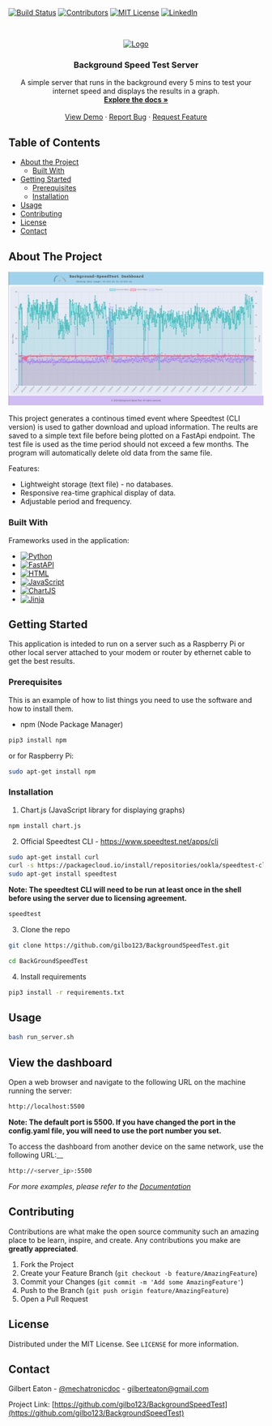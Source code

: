 
<!-- PROJECT SHIELDS -->
<!--
*** I'm using markdown "reference style" links for readability.
*** Reference links are enclosed in brackets [ ] instead of parentheses ( ).
*** See the bottom of this document for the declaration of the reference variables
*** for build-url, contributors-url, etc. This is an optional, concise syntax you may use.
*** https://www.markdownguide.org/basic-syntax/#reference-style-links
-->
[![Build Status][build-shield]][build-url]
[![Contributors][contributors-shield]][contributors-url]
[![MIT License][license-shield]][license-url]
[![LinkedIn][linkedin-shield]][linkedin-url]



<!-- PROJECT LOGO -->
<br />
<p align="center">
  <a href="https://github.com/gilbo123/BackgroundSpeedTest">
    <img src="web/static/images/logo.png" alt="Logo" width="500">
  </a>

  <h3 align="center">Background Speed Test Server</h3>

  <p align="center">
    A simple server that runs in the background every 5 mins to test your internet speed and displays the results in a graph.
    <br />
    <a href="https://github.com/gilbo123/BackgroundSpeedTest"><strong>Explore the docs »</strong></a>
    <br />
    <br />
    <a href="https://github.com/gilbo123/BackgroundSpeedTest">View Demo</a>
    ·
    <a href="https://github.com/gilbo123/BackgroundSpeedTest/issues">Report Bug</a>
    ·
    <a href="https://github.com/gilbo123/BackgroundSpeedTest/issues">Request Feature</a>
  </p>
</p>



<!-- TABLE OF CONTENTS -->
## Table of Contents

* [About the Project](#about-the-project)
  * [Built With](#built-with)
* [Getting Started](#getting-started)
  * [Prerequisites](#prerequisites)
  * [Installation](#installation)
* [Usage](#usage)
* [Contributing](#contributing)
* [License](#license)
* [Contact](#contact)



<!-- ABOUT THE PROJECT -->
## About The Project

[![Graph example][product-screenshot]](https://example.com)

This project generates a continous timed event where Speedtest (CLI version) is used to gather download and upload information. The reults are saved to a simple text file before being plotted on a FastApi endpoint. The test file is used as the time period should not exceed a few months. The program will automatically delete old data from the same file.

Features:
* Lightweight storage (text file) - no databases.
* Responsive rea-time graphical display of data.
* Adjustable period and frequency.

### Built With

Frameworks used in the application:

* [![Python][python-shield]](https://www.python.org/)
* [![FastAPI][fastapi-shield]](http://fastapi.tiangolo.com/)
* [![HTML][html-shield]](https://html.com/)
* [![JavaScript][js-shield]](https://www.javascript.com/)
* [![ChartJS][chartjs-shield]](https://www.chartjs.org/)
* [![Jinja][jinja-shield]](https://jinja.palletsprojects.com/en/3.1.x/)



<!-- GETTING STARTED -->
## Getting Started

This application is inteded to run on a server such as a Raspberry Pi or other local server attached to your modem or router by ethernet cable to get the best results.

### Prerequisites

This is an example of how to list things you need to use the software and how to install them.

* npm (Node Package Manager)
```sh
pip3 install npm
```
or for Raspberry Pi:
```sh
sudo apt-get install npm
```

### Installation

1. Chart.js (JavaScript library for displaying graphs)
```sh
npm install chart.js
```

2. Official Speedtest CLI - https://www.speedtest.net/apps/cli
```sh
sudo apt-get install curl
curl -s https://packagecloud.io/install/repositories/ookla/speedtest-cli/script.deb.sh | sudo bash
sudo apt-get install speedtest
```

__Note: The speedtest CLI will need to be run at least once in the shell before using the server due to licensing agreement.__
```sh
speedtest
```

3. Clone the repo
```sh
git clone https://github.com/gilbo123/BackgroundSpeedTest.git
```
```sh
cd BackGroundSpeedTest
```
4. Install requirements
```sh
pip3 install -r requirements.txt
```

<!-- USAGE EXAMPLES -->
## Usage

```sh
bash run_server.sh
```

## View the dashboard

Open a web browser and navigate to the following URL on the machine running the server:
```sh
http://localhost:5500
```

__Note: The default port is 5500. If you have changed the port in the config.yaml file, you will need to use the port number you set.__ 

To access the dashboard from another device on the same network, use the following URL:__
```sh
http://<server_ip>:5500
```


_For more examples, please refer to the [Documentation](https://example.com)_



<!-- CONTRIBUTING -->
## Contributing

Contributions are what make the open source community such an amazing place to be learn, inspire, and create. Any contributions you make are **greatly appreciated**.

1. Fork the Project
2. Create your Feature Branch (`git checkout -b feature/AmazingFeature`)
3. Commit your Changes (`git commit -m 'Add some AmazingFeature'`)
4. Push to the Branch (`git push origin feature/AmazingFeature`)
5. Open a Pull Request



<!-- LICENSE -->
## License

Distributed under the MIT License. See `LICENSE` for more information.



<!-- CONTACT -->
## Contact

Gilbert Eaton - [@mechatronicdoc](https://x.com/mechatronicdoc) - gilberteaton@gmail.com

Project Link: [https://github.com/gilbo123/BackgroundSpeedTest](https://github.com/gilbo123/BackgroundSpeedTest)



<!-- MARKDOWN LINKS & IMAGES -->
<!-- https://www.markdownguide.org/basic-syntax/#reference-style-links -->
[build-shield]: https://img.shields.io/badge/build-passing-brightgreen.svg?style=flat-square
[build-url]: #
[contributors-shield]: https://img.shields.io/github/contributors/gilbo123/BackgroundSpeedTest.svg?style=flat-square
[contributors-url]: https://github.com/gilbo123/BackgroundSpeedTest/graphs/contributors
[license-shield]: https://img.shields.io/badge/license-MIT-blue.svg?style=flat-square
[license-url]: https://github.com/gilbo123/BackgroundSpeedTest/blob/master/LICENSE.txt
[linkedin-shield]: https://img.shields.io/badge/-LinkedIn-black.svg?style=flat-square&logo=linkedin&colorB=555
[linkedin-url]: https://linkedin.com
[product-screenshot]: web/static/images/graph.png
[fastapi-shield]: https://img.shields.io/badge/FastAPI-005571?style=for-the-badge&logo=fastapi
[chartjs-shield]: https://img.shields.io/badge/Chart.js-FF6384?style=for-the-badge&logo=chartdotjs&logoColor=white
[html-shield]: https://img.shields.io/badge/HTML-239120?style=for-the-badge&logo=html5&logoColor=white
[css-shield]: https://img.shields.io/badge/CSS-239120?&style=for-the-badge&logo=css3&logoColor=white
[js-shield]: https://img.shields.io/badge/JavaScript-F7DF1E?style=for-the-badge&logo=javascript&logoColor=black
[python-shield]: https://img.shields.io/badge/Python-14354C?style=for-the-badge&logo=python&logoColor=white
[jinja-shield]: https://img.shields.io/badge/Jinja-B41717?logo=jinja&logoColor=fff&style=for-the-badge

